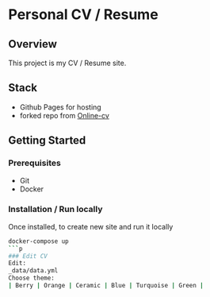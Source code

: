 # Personal CV / Resume

## Overview

This project is my CV / Resume site.

## Stack
- Github Pages for hosting
- forked repo from [Online-cv](https://github.com/sharu725/online-cv)

## Getting Started
### Prerequisites
- Git
- Docker
### Installation / Run locally 
Once installed, to create new site and run it locally
```sh
docker-compose up
```p
### Edit CV
Edit:
_data/data.yml
Choose theme:
| Berry | Orange | Ceramic | Blue | Turquoise | Green |







